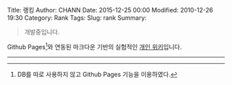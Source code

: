 Title: 랭킹
Author: CHANN
Date: 2015-12-25 00:00
Modified: 2010-12-26 19:30
Category: Rank
Tags: 
Slug: rank
Summary: 

> 개발중입니다.

Github Pages[^1]와 연동된 마크다운 기반의 실험적인 [개인 위키](메인>)입니다.

------

[^1]: DB를 따로 사용하지 않고 Github Pages 기능을 이용하였다.
